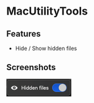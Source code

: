 # MacUtilityTools

## Features

- Hide / Show hidden files

## Screenshots
![Hidden files feature](./assets/hiddenFiles.png)
